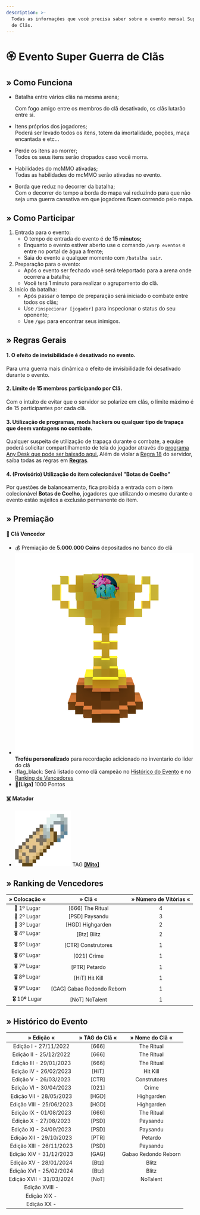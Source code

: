 ```yaml
---
description: >-
  Todas as informações que você precisa saber sobre o evento mensal Super Guerra
  de Clãs.
---
```


# 🏵️ Evento Super Guerra de Clãs

## » Como Funciona

*   Batalha entre vários clãs na mesma arena;

    Com fogo amigo entre os membros do clã desativado, os clãs lutarão entre si.
* Itens próprios dos jogadores;\
  Poderá ser levado todos os itens, totem da imortalidade, poções, maça encantada e etc...
* Perde os itens ao morrer;\
  Todos os seus itens serão dropados caso você morra.
* Habilidades do mcMMO ativadas;\
  Todas as habilidades do mcMMO serão ativadas no evento.
* Borda que reduz no decorrer da batalha;\
  Com o decorrer do tempo a borda do mapa vai reduzindo para que não seja uma guerra cansativa em que jogadores ficam correndo pelo mapa.

## » Como Participar

1. Entrada para o evento:
   * O tempo de entrada do evento é de **15 minutos;**
   * Enquanto o evento estiver aberto use o comando `/warp eventos` e entre no portal de água a frente;
   * Saia do evento a qualquer momento com `/batalha sair`.
2. Preparação para o evento:
   * Após o evento ser fechado você será teleportado para a arena onde ocorrera a batalha;
   * Você terá 1 minuto para realizar o agrupamento do clã.
3. Inicio da batalha:
   * Após passar o tempo de preparação será iniciado o combate entre todos os clãs;
   * Use `/inspecionar [jogador]` para inspecionar o status do seu oponente;
   * Use `/gps` para encontrar seus inimigos.

## » Regras Gerais

#### 1. O efeito de invisibilidade é desativado no evento.

Para uma guerra mais dinâmica o efeito de invisibilidade foi desativado durante o evento.

#### 2. Limite de 15 membros participando por Clã.

Com o intuito de evitar que o servidor se polarize em clãs, o limite máximo é de 15 participantes por cada clã.

#### **3. Utilização de programas, mods hackers ou qualquer tipo de trapaça que deem vantagens no combate.**

Qualquer suspeita de utilização de trapaça durante o combate, a equipe poderá solicitar compartilhamento de tela do jogador através do [programa Any Desk que pode ser baixado aqui.](https://anydesk.com/pt/downloads) Além de violar a [Regra 18](https://wiki.rederevo.com/regras/jogabilidade#01-7) do servidor, saiba todas as regras em [**Regras**](../../regras/).

#### **4. (Provisório) Utilização do item colecionável "Botas de Coelho"**

Por questões de balanceamento, fica proibida a entrada com o item colecionável **Botas de Coelho**, jogadores que utilizando o mesmo durante o evento estão sujeitos a exclusão permanente do item.

## » Premiação

#### 🥇 **Clã Vencedor**

* :moneybag: Premiação de **5.000.000 Coins** depositados no banco do clã
* <img src="../../.gitbook/assets/trofeurevo (2).png" alt="" data-size="line">**Troféu personalizado** para recordação adicionado no inventario do líder do clã
* :flag\_black: Será listado como clã campeão no [Histórico do Evento](evento-super-guerra-de-clas.md#historico-do-evento) e no [Ranking de Vencedores](evento-super-guerra-de-clas.md#undefined)
* 💎**\[Liga]** 1000 Pontos

#### [☠️](https://emojipedia.org/skull-and-crossbones/) **Matador**

* <img src="../../.gitbook/assets/image (14) (1) (2).png" alt="" data-size="line"> TAG [**\[Mito\]**](broken-reference)

## » Ranking de Vencedores

|     » Colocação «    |            » Clã «          | » Número de Vitórias «       |
| :------------------: | :-------------------------: | :--------------------------: |
|      🥇 1º Lugar     |      \[666] The Ritual      |               4              |
|      🥈 2º Lugar     |       \[PSD] Paysandu       |               3              |
|      🥉 3º Lugar     |      \[HGD] Highgarden      |               2              |
|    **🎖** 4º Lugar   |         \[Btz] Blitz        |               2              |
|    **🎖** 5º Lugar   |     \[CTR] Construtores     |               1              |
|    **🎖** 6º Lugar   |         \[021] Crime        |               1              |
|  **🎖** 7**º** Lugar |        \[PTR] Petardo       |               1              |
|  **🎖** 8**º** Lugar |       \[HiT] Hit Kill       |               1              |
|  **🎖** 9**º** Lugar | \[GAG] Gabao Redondo Reborn |               1              |
| **🎖** 10**º** Lugar |       \[NoT] NoTalent       |               1              |

## » Histórico do Evento

|        » Edição «        | » TAG do Clã « |    » Nome do Clã «   |
| :----------------------: | :------------: | :------------------: |
|   Edição I - 27/11/2022  |     \[666]     |      The Ritual      |
|  Edição II - 25/12/2022  |     \[666]     |      The Ritual      |
|  Edição III - 29/01/2023 |     \[666]     |      The Ritual      |
|  Edição IV - 26/02/2023  |     \[HiT]     |       Hit Kill       |
|   Edição V - 26/03/2023  |     \[CTR]     |     Construtores     |
|  Edição VI - 30/04/2023  |     \[021]     |         Crime        |
|  Edição VII - 28/05/2023 |     \[HGD]     |      Highgarden      |
| Edição VIII - 25/06/2023 |     \[HGD]     |      Highgarden      |
|  Edição IX - 01/08/2023  |     \[666]     |      The Ritual      |
|   Edição X - 27/08/2023  |     \[PSD]     |       Paysandu       |
|  Edição XI - 24/09/2023  |     \[PSD]     |       Paysandu       |
|  Edição XII - 29/10/2023 |     \[PTR]     |        Petardo       |
| Edição XIII - 26/11/2023 |     \[PSD]     |       Paysandu       |
|  Edição XIV - 31/12/2023 |     \[GAG]     | Gabao Redondo Reborn |
|  Edição XV - 28/01/2024  |     \[Btz]     |         Blitz        |
|  Edição XVI - 25/02/2024 |     \[Btz]     |         Blitz        |
| Edição XVII - 31/03/2024 |     \[NoT]     |       NoTalent       |
|      Edição XVIII -      |                |                      |
|       Edição XIX -       |                |                      |
|        Edição XX -       |                |                      |

